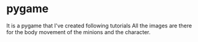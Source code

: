 # pygame
It is a pygame that I've created following tutorials 
All the images are there for the body movement of the minions and the character.
